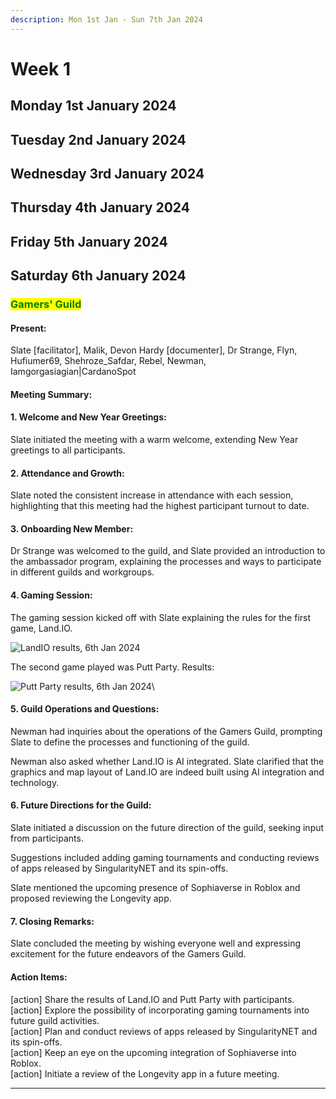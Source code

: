 ```yaml
---
description: Mon 1st Jan - Sun 7th Jan 2024
---
```


# Week 1

## Monday 1st January 2024

## Tuesday 2nd January 2024

## Wednesday 3rd January 2024

## Thursday 4th January 2024

## Friday 5th January 2024

## Saturday 6th January 2024

### <mark style="color:green;">Gamers' Guild</mark>

#### Present: <a href="#docs-internal-guid-52ae477e-7fff-bd05-2cc9-00a1cf10d26f" id="docs-internal-guid-52ae477e-7fff-bd05-2cc9-00a1cf10d26f"></a>

Slate \[facilitator],  Malik, Devon Hardy \[documenter], Dr Strange, Flyn, Hufiumer69, Shehroze\_Safdar, Rebel, Newman, Iamgorgasiagian|CardanoSpot

#### Meeting Summary:

#### **1. Welcome and New Year Greetings:**

Slate initiated the meeting with a warm welcome, extending New Year greetings to all participants.

#### **2. Attendance and Growth:**

Slate noted the consistent increase in attendance with each session, highlighting that this meeting had the highest participant turnout to date.

#### **3. Onboarding New Member:**

Dr Strange was welcomed to the guild, and Slate provided an introduction to the ambassador program, explaining the processes and ways to participate in different guilds and workgroups.

#### **4. Gaming Session:**

The gaming session kicked off with Slate explaining the rules for the first game, Land.IO.

&#x20;  ![LandIO results, 6th Jan 2024](https://lh7-us.googleusercontent.com/UmgnQ0Tmj\_GTY68PixCZMtLTpIzwvALb8MtYpbDhQKOreT8ACgdni5kliYGbGs\_FL2e\_UAU7hNxU-MdESHL0FZaYXaOCat\_hq5ypsHMcDYGm3fBf6rjK3n\_0ftWJSM0rfvz-6Wop6tXwfpr78lvh-uQ)

&#x20;The second game played was Putt Party. Results:

&#x20;  ![Putt Party results, 6th Jan 2024](https://lh7-us.googleusercontent.com/fiz0cxk7Y5Pe6uZKh1jUg7jfhXyyxRbXdLmIaIiEfaGK3WW8PSsMwUFd8oryhNKQ3omfZXYz7lmpUJffZKGTbA1lv-Ra58jnaXuaNVtnl8rqICTT1Ar6fQx3St8aEmZPXlxe4NgmAGwDAjHYKea5b08)\


#### **5. Guild Operations and Questions:**

Newman had inquiries about the operations of the Gamers Guild, prompting Slate to define the processes and functioning of the guild.

Newman also asked whether Land.IO is AI integrated. Slate clarified that the graphics and map layout of Land.IO are indeed built using AI integration and technology.

#### **6. Future Directions for the Guild:**

Slate initiated a discussion on the future direction of the guild, seeking input from participants.

Suggestions included adding gaming tournaments and conducting reviews of apps released by SingularityNET and its spin-offs.

Slate mentioned the upcoming presence of Sophiaverse in Roblox and proposed reviewing the Longevity app.

#### **7. Closing Remarks:**

Slate concluded the meeting by wishing everyone well and expressing excitement for the future endeavors of the Gamers Guild.

#### **Action Items:**

\[action] Share the results of Land.IO and Putt Party with participants.\
\[action] Explore the possibility of incorporating gaming tournaments into future guild activities.\
\[action] Plan and conduct reviews of apps released by SingularityNET and its spin-offs.\
\[action] Keep an eye on the upcoming integration of Sophiaverse into Roblox.\
\[action] Initiate a review of the Longevity app in a future meeting.

***

